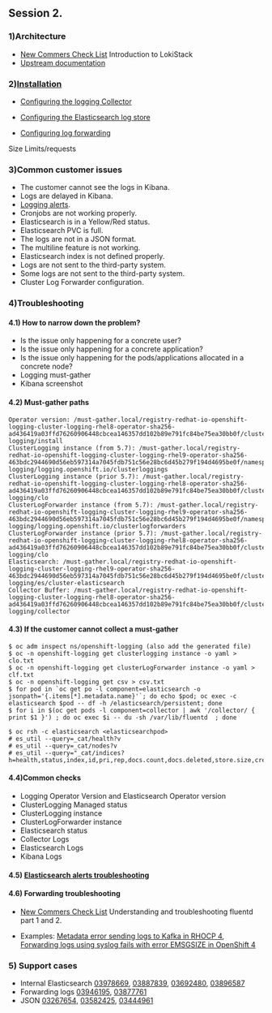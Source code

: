 ## Session 2. 


### 1)Architecture
- [New Commers Check List](https://docs.google.com/spreadsheets/d/1M5DT-GiFVJt9PYAjPnMQBRCvm6tKu4KurtkRzEg0LLA/edit?gid=1234451132#gid=1234451132) Introduction to LokiStack
- [Upstream documentation](https://grafana.com/docs/loki/latest/get-started/architecture/)


### 2)[Installation](https://docs.openshift.com/container-platform/4.16/observability/logging/log_storage/installing-log-storage.html#logging-loki-gui-install_installing-log-storage)

- [Configuring the logging Collector](https://docs.openshift.com/container-platform/4.14/observability/logging/log_collection_forwarding/cluster-logging-collector.html)
  
- [Configuring the Elasticsearch log store](https://docs.openshift.com/container-platform/4.14/observability/logging/log_storage/logging-config-es-store.html)

- [Configuring log forwarding](https://docs.openshift.com/container-platform/4.14/observability/logging/log_collection_forwarding/configuring-log-forwarding.html)


Size
Limits/requests
  

### 3)Common customer issues
- The customer cannot see the logs in Kibana.
- Logs are delayed in Kibana.
- [Logging alerts](https://docs.openshift.com/container-platform/4.14/observability/logging/logging_alerts/default-logging-alerts.html).
- Cronjobs are not working properly.
- Elasticsearch is in a Yellow/Red status.
- Elasticsearch PVC is full.
- The logs are not in a JSON format.
- The multiline feature is not working.
- Elasticsearch index is not defined properly.
- Logs are not sent to the third-party system.
- Some logs are not sent to the third-party system.
- Cluster Log Forwarder configuration.

### 4)Troubleshooting


#### 4.1) How to narrow down the problem?

- Is the issue only happening for a concrete user?
- Is the issue only happening for a concrete application?
- Is the issue only happening for the pods/applications allocated in a concrete node?
- Logging must-gather
- Kibana screenshot

#### 4.2) Must-gather paths
```
Operator version: /must-gather.local/registry-redhat-io-openshift-logging-cluster-logging-rhel8-operator-sha256-ad436419a03ffd76260906448cbcea146357dd102b89e791fc84be75ea30bb0f/cluster-logging/install
ClusterLogging instance (from 5.7): /must-gather.local/registry-redhat-io-openshift-logging-cluster-logging-rhel9-operator-sha256-463bdc2944690d56eb597314a7045fdb751c56e28bc6d45b279f194d4695be0f/namespaces/openshift-logging/logging.openshift.io/clusterloggings
ClusterLogging instance (prior 5.7): /must-gather.local/registry-redhat-io-openshift-logging-cluster-logging-rhel8-operator-sha256-ad436419a03ffd76260906448cbcea146357dd102b89e791fc84be75ea30bb0f/cluster-logging/clo
ClusterLogForwarder instance (from 5.7): /must-gather.local/registry-redhat-io-openshift-logging-cluster-logging-rhel9-operator-sha256-463bdc2944690d56eb597314a7045fdb751c56e28bc6d45b279f194d4695be0f/namespaces/openshift-logging/logging.openshift.io/clusterlogforwarders
ClusterLogForwarder instance (prior 5.7): /must-gather.local/registry-redhat-io-openshift-logging-cluster-logging-rhel8-operator-sha256-ad436419a03ffd76260906448cbcea146357dd102b89e791fc84be75ea30bb0f/cluster-logging/clo
Elasticsearch: /must-gather.local/registry-redhat-io-openshift-logging-cluster-logging-rhel9-operator-sha256-463bdc2944690d56eb597314a7045fdb751c56e28bc6d45b279f194d4695be0f/cluster-logging/es/cluster-elasticsearch
Collector Buffer: /must-gather.local/registry-redhat-io-openshift-logging-cluster-logging-rhel8-operator-sha256-ad436419a03ffd76260906448cbcea146357dd102b89e791fc84be75ea30bb0f/cluster-logging/collector
```


#### 4.3) If the customer cannot collect a must-gather
```
$ oc adm inspect ns/openshift-logging (also add the generated file)
$ oc -n openshift-logging get clusterlogging instance -o yaml > clo.txt
$ oc -n openshift-logging get clusterLogForwarder instance -o yaml > clf.txt
$ oc -n openshift-logging get csv > csv.txt
$ for pod in `oc get po -l component=elasticsearch -o jsonpath='{.items[*].metadata.name}'`; do echo $pod; oc exec -c elasticsearch $pod -- df -h /elasticsearch/persistent; done
$ for i in $(oc get pods -l component=collector | awk '/collector/ { print $1 }') ; do oc exec $i -- du -sh /var/lib/fluentd  ; done

$ oc rsh -c elasticsearch <elasticsearchpod>
# es_util --query=_cat/health?v
# es_util --query=_cat/nodes?v
# es_util --query="_cat/indices?h=health,status,index,id,pri,rep,docs.count,docs.deleted,store.size,creation.date.string&v="
```

#### 4.4)Common checks

- Logging Operator Version and Elasticsearch Operator version
- ClusterLogging Managed status
- ClusterLogging instance
- ClusterLogForwarder instance
- Elasticsearch status
- Collector Logs
- Elasticsearch Logs
- Kibana Logs

#### 4.5) [Elasticsearch alerts troubleshooting](https://docs.openshift.com/container-platform/4.10/logging/troubleshooting/cluster-logging-troubleshooting-for-critical-alerts.html)

#### 4.6) Forwarding troubleshooting
- [New Commers Check List](https://docs.google.com/spreadsheets/d/1M5DT-GiFVJt9PYAjPnMQBRCvm6tKu4KurtkRzEg0LLA/edit?gid=1234451132#gid=1234451132) Understanding and troubleshooting fluentd part 1 and 2.

- Examples:
[Metadata error sending logs to Kafka in RHOCP 4](https://access.redhat.com/solutions/6992317), [Forwarding logs using syslog fails with error EMSGSIZE in OpenShift 4](https://access.redhat.com/solutions/5873961)


### 5) Support cases

- Internal Elasticsearch
[03978669](https://gss--c.vf.force.com/apex/Case_View?srPos=0&srKp=500&id=500Hn00001kqiaw&sfdc.override=1), [03887839](https://gss--c.vf.force.com/apex/Case_View?srPos=0&srKp=500&id=5006R000020ZGdc&sfdc.override=1), [03692480](https://gss--c.vf.force.com/apex/Case_View?srPos=0&srKp=500&id=5006R00001y6x7K&sfdc.override=1), [03896587](https://gss--c.vf.force.com/apex/Case_View?srPos=0&srKp=500&id=5006R000020b0ML&sfdc.override=1)
- Forwarding logs
[03946195](https://gss--c.vf.force.com/apex/Case_View?srPos=0&srKp=500&id=5006R0000211QzP&sfdc.override=1), [03877761](https://gss--c.vf.force.com/apex/Case_View?srPos=0&srKp=500&id=5006R000020P21f&sfdc.override=1)
- JSON
[03267654](https://gss--c.vf.force.com/apex/Case_View?srPos=0&srKp=500&id=5006R00001mtphr&sfdc.override=1), [03582425](https://gss--c.vf.force.com/apex/Case_View?srPos=0&srKp=500&id=5006R00001vdVZq&sfdc.override=1), [03444961](https://gss--c.vf.force.com/apex/Case_View?srPos=0&srKp=500&id=5006R00001rZf4q&sfdc.override=1) 





